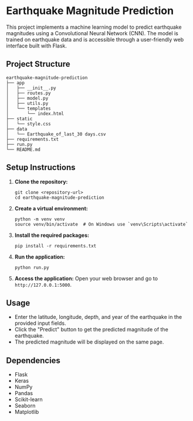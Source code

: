 # Earthquake Magnitude Prediction

This project implements a machine learning model to predict earthquake magnitudes using a Convolutional Neural Network (CNN). The model is trained on earthquake data and is accessible through a user-friendly web interface built with Flask.

## Project Structure

```
earthquake-magnitude-prediction
├── app
│   ├── __init__.py
│   ├── routes.py
│   ├── model.py
│   ├── utils.py
│   └── templates
│       └── index.html
├── static
│   └── style.css
├── data
│   └── Earthquake_of_last_30 days.csv
├── requirements.txt
├── run.py
└── README.md
```

## Setup Instructions

1. **Clone the repository:**
   ```
   git clone <repository-url>
   cd earthquake-magnitude-prediction
   ```

2. **Create a virtual environment:**
   ```
   python -m venv venv
   source venv/bin/activate  # On Windows use `venv\Scripts\activate`
   ```

3. **Install the required packages:**
   ```
   pip install -r requirements.txt
   ```

4. **Run the application:**
   ```
   python run.py
   ```

5. **Access the application:**
   Open your web browser and go to `http://127.0.0.1:5000`.

## Usage

- Enter the latitude, longitude, depth, and year of the earthquake in the provided input fields.
- Click the "Predict" button to get the predicted magnitude of the earthquake.
- The predicted magnitude will be displayed on the same page.

## Dependencies

- Flask
- Keras
- NumPy
- Pandas
- Scikit-learn
- Seaborn
- Matplotlib
